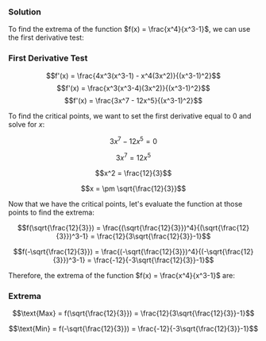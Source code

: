 

### **Solution**

To find the extrema of the function $f(x) = \frac{x^4}{x^3-1}$, we can use the first derivative test:

### **First Derivative Test**

$$f'(x) = \frac{4x^3(x^3-1) - x^4(3x^2)}{(x^3-1)^2}$$
$$f'(x) = \frac{x^3(x^3-4)(3x^2)}{(x^3-1)^2}$$
$$f'(x) = \frac{3x^7 - 12x^5}{(x^3-1)^2}$$

To find the critical points, we want to set the first derivative equal to 0 and solve for $x$:

$$3x^7 - 12x^5 = 0$$

$$3x^7 = 12x^5$$

$$x^2 = \frac{12}{3}$$

$$x = \pm \sqrt{\frac{12}{3}}$$

Now that we have the critical points, let's evaluate the function at those points to find the extrema:

$$f(\sqrt{\frac{12}{3}}) = \frac{(\sqrt{\frac{12}{3}})^4}{(\sqrt{\frac{12}{3}})^3-1} = \frac{12}{3\sqrt{\frac{12}{3}}-1}$$

$$f(-\sqrt{\frac{12}{3}}) = \frac{(-\sqrt{\frac{12}{3}})^4}{(-\sqrt{\frac{12}{3}})^3-1} = \frac{-12}{-3\sqrt{\frac{12}{3}}-1}$$

Therefore, the extrema of the function $f(x) = \frac{x^4}{x^3-1}$ are: 

### **Extrema**

$$\text{Max} = f(\sqrt{\frac{12}{3}}) = \frac{12}{3\sqrt{\frac{12}{3}}-1}$$

$$\text{Min} = f(-\sqrt{\frac{12}{3}}) = \frac{-12}{-3\sqrt{\frac{12}{3}}-1}$$
